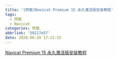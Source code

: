 ```yaml
---
title: '[转载]Navicat Premium 15 永久激活版安装教程'
tags:
  - 转载
  - Navicat
categories: 转载
abbrlink: '50217e57'
date: 2020-06-29 17:22:15
---
```



[Navicat Premium 15 永久激活版安装教程](https://www.cnblogs.com/poloyy/p/12231357.html)